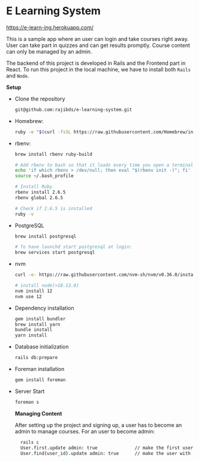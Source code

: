 # E Learning System
https://e-learn-ing.herokuapp.com/

This is a sample app where an user can login and take courses right away. User can take part in quizzes and can get results promptly. Course content can only be managed by an admin.

The backend of this project is developed in Rails and the Frontend part in React. To run this project in
the local machine, we have to install both `Rails` and `Node`.

**Setup**

- Clone the repository
  ```bash
  git@github.com:rajibds/e-learning-system.git
  ```
- Homebrew:
  ```bash
  ruby -e "$(curl -fsSL https://raw.githubusercontent.com/Homebrew/install/master/install)"
  ```
- rbenv:

  ```bash
  brew install rbenv ruby-build

  # Add rbenv to bash so that it loads every time you open a terminal
  echo 'if which rbenv > /dev/null; then eval "$(rbenv init -)"; fi' >> ~/.bash_profile
  source ~/.bash_profile

  # Install Ruby
  rbenv install 2.6.5
  rbenv global 2.6.5

  # Check if 2.6.5 is installed
  ruby -v
  ```

- PostgreSQL

  ```bash
  brew install postgresql

  # To have launchd start postgresql at login:
  brew services start postgresql
  ```

- nvm

  ```bash
  curl -o- https://raw.githubusercontent.com/nvm-sh/nvm/v0.36.0/install.sh | bash

  # install node(>10.13.0)
  nvm install 12
  nvm use 12
  ```

- Dependency installation

  ```bash
  gem install bundler
  brew install yarn
  bundle install
  yarn install
  ```

- Database initialization

  ```bash
  rails db:prepare
  ```

- Foreman installation

  ```bash
  gem install foreman
  ```

- Server Start

  ```bash
  foreman s
  ```

  **Managing Content**

  After setting up the project and signing up, a user has to become an admin to manage courses. For an user to become admin:

  ```bash
    rails c
    User.first.update admin: true              // make the first user in the DB admin
    User.find(user_id).update admin: true      // make the user with id: user_id in the DB admin
  ```
